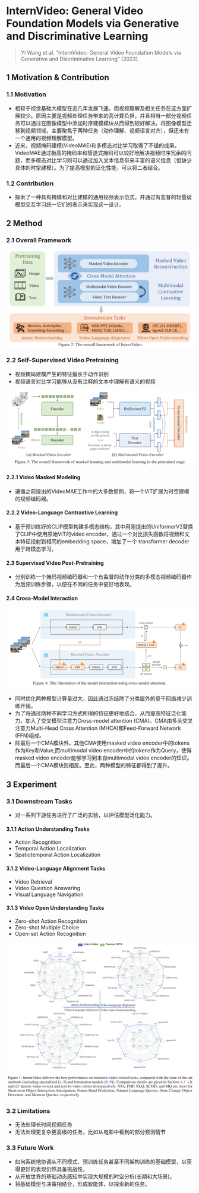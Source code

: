 # InternVideo: General Video Foundation Models via Generative and Discriminative Learning

> Yi Wang et al. “InternVideo: General Video Foundation Models via Generative and Discriminative Learning” (2023).

## 1 Motivation & Contribution

### 1.1 Motivation

- 相较于视觉基础大模型在近几年发展飞速，而视频理解及相关任务在这方面扩展较少。原因主要是视频处理任务带来的高计算负担，并且相当一部分视频任务可以通过在图像模型中添加时序建模模块从而得到较好解决。将图像模型迁移到视频领域，主要聚焦于两种任务（动作理解、视频语言对齐），但还未有一个通用的视频理解模型。
- 近来，视频掩码建模(VideoMAE)和多模态对比学习取得了不错的成果。VideoMAE通过极高的掩码率和管道式掩码可以较好地解决视频时序冗余的问题，而多模态对比学习则可以通过加入文本信息带来丰富的语义信息（但缺少具体的时空建模）。为了提高模型的泛化性能，可以将二者结合。

### 1.2 Contribution

- 探索了一种具有掩模和对比建模的通用视频表示范式，并通过有监督的轻量级模型交互学习统一它们的表示来实现这一设计。

## 2 Method

### 2.1 Overall Framework

![1](images/internvideo1.png)

### 2.2 Self-Supervised Video Pretraining

- 视频掩码建模产生的特征擅长于动作识别
- 视频语言对比学习能够从没有注释的文本中理解有语义的视频

![2](images/internvideo2.png)

#### 2.2.1 Video Masked Modeling

- 遵循之前提出的VideoMAE工作中的大多数惯例，将一个ViT扩展为时空建模的视频编码器。

#### 2.2.2 Video-Language Contrastive Learning

- 基于预训练好的CLIP模型构建多模态结构，其中用刚提出的UniformerV2替换了CLIP中使用原始ViT的video encoder，通过一个对比损失函数将视频和文本特征投射到相同的embedding space，增加了一个 transformer decoder用于跨模态学习。

#### 2.3 Supervised Video Post-Pretraining

- 分别训练一个掩码视频编码器和一个有监督的动作分类的多模态视频编码器作为后预训练步骤，以便在不同的任务中更好地表现。

#### 2.4 Cross-Model Interaction

![3](images/internvideo3.png)

- 同时优化两种模型计算量过大，因此通过冻结除了分类层外的骨干网络减少训练开销。
- 为了将通过两种不同学习方式所得的特征更好地结合，从而提高特征泛化能力，加入了交叉模型注意力Cross-model attention (CMA)。CMA由多头交叉注意力Multi-Head Cross Attention (MHCA)和Feed-Forward Network (FFN)组成。
- 除最后一个CMA模块外，其他CMA使用masked video encoder中的tokens作为Key和Value,而multimodal video encoder中的tokens作为Query，使得masked video encoder能够学习到来自multimodal video encoder的知识。而最后一个CMA模块则相反。至此，两种模型的特征都得到了提升。

## 3 Experiment

### 3.1 Downstream Tasks

- 对一系列下游任务进行了广泛的实验，以评估模型泛化能力。

#### 3.1.1 Action Understanding Tasks

- Action Recognition
- Temporal Action Localization
- Spatiotemporal Action Localization

#### 3.1.2 Video-Language Alignment Tasks

- Video Retrieval
- Video Question Answering
- Visual Language Navigation

#### 3.1.3 Video Open Understanding Tasks

- Zero-shot Action Recognition
- Zero-shot Multiple Choice
- Open-set Action Recognition

![4](images/internvideo4.png)

### 3.2 Limitations

- 无法处理长时间视频任务
- 无法处理更复杂更高级的任务，比如从电影中看到的部分预测情节

### 3.3 Future Work

- 如何系统地协调从不同模式、预训练任务甚至不同架构训练的基础模型，以获得更好的表现仍然具备挑战性。
- 从开放世界的基础动态感知中实现大规模的时空分析(长期和大场景)。
- 将基础模型与决策相结合，形成智能体，以探索新的任务。
